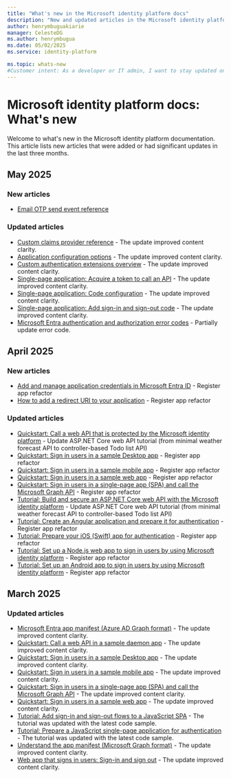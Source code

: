 ```yaml
---
title: "What's new in the Microsoft identity platform docs"
description: "New and updated articles in the Microsoft identity platform documentation."
author: henrymbuguakiarie
manager: CelesteDG
ms.author: henrymbugua
ms.date: 05/02/2025
ms.service: identity-platform

ms.topic: whats-new
#Customer intent: As a developer or IT admin, I want to stay updated on the latest changes and additions to the Microsoft identity platform documentation, so that I can ensure that my applications and systems are using the most current and relevant information.
---
```


# Microsoft identity platform docs: What's new

Welcome to what's new in the Microsoft identity platform documentation. This article lists new articles that were added or had significant updates in the last three months.

## May 2025

### New articles

- [Email OTP send event reference](custom-extension-email-otp-send-data.md)

### Updated articles

- [Custom claims provider reference](custom-claims-provider-reference.md) - The update improved content clarity.
- [Application configuration options](msal-client-application-configuration.md) - The update improved content clarity.
- [Custom authentication extensions overview](custom-extension-overview.md) - The update improved content clarity.
- [Single-page application: Acquire a token to call an API](scenario-spa-acquire-token.md) - The update improved content clarity.
- [Single-page application: Code configuration](scenario-spa-app-configuration.md) - The update improved content clarity.
- [Single-page application: Add sign-in and sign-out code](scenario-spa-sign-in.md) - The update improved content clarity.
- [Microsoft Entra authentication and authorization error codes](reference-error-codes.md) - Partially update error code.

## April 2025

### New articles

* [Add and manage application credentials in Microsoft Entra ID](how-to-add-credentials.md) - Register app refactor
* [How to add a redirect URI to your application](how-to-add-redirect-uri.md) - Register app refactor

### Updated articles

* [Quickstart: Call a web API that is protected by the Microsoft identity platform](quickstart-web-api-dotnet-protect-app.md) - Update ASP.NET Core web API tutorial (from minimal weather forecast API to controller-based Todo list API)
* [Quickstart: Sign in users in a sample Desktop app](quickstart-desktop-app-sign-in.md) - Register app refactor
* [Quickstart: Sign in users in a sample mobile app](quickstart-mobile-app-sign-in.md) - Register app refactor
* [Quickstart: Sign in users in a sample web app](quickstart-web-app-sign-in.md) - Register app refactor
* [Quickstart: Sign in users in a single-page app (SPA) and call the Microsoft Graph API](quickstart-single-page-app-sign-in.md) - Register app refactor
* [Tutorial: Build and secure an ASP.NET Core web API with the Microsoft identity platform](tutorial-web-api-dotnet-core-build-app.md) - Update ASP.NET Core web API tutorial (from minimal weather forecast API to controller-based Todo list API)
* [Tutorial: Create an Angular application and prepare it for authentication](tutorial-single-page-apps-angular-prepare-app.md) - Register app refactor
* [Tutorial: Prepare your iOS (Swift) app for authentication](tutorial-mobile-app-ios-swift-prepare-app.md) - Register app refactor
* [Tutorial: Set up a Node.js web app to sign in users by using Microsoft identity platform](tutorial-web-app-node-sign-in-prepare-app.md) - Register app refactor
* [Tutorial: Set up an Android app to sign in users by using Microsoft identity platform](tutorial-mobile-app-android-prepare-app.md) - Register app refactor

## March 2025

### Updated articles

- [Microsoft Entra app manifest (Azure AD Graph format)](reference-app-manifest.md) - The update improved content clarity.
- [Quickstart: Call a web API in a sample daemon app](quickstart-daemon-app-call-api.md) - The update improved content clarity.
- [Quickstart: Sign in users in a sample Desktop app](quickstart-desktop-app-sign-in.md) - The update improved content clarity.
- [Quickstart: Sign in users in a sample mobile app](quickstart-mobile-app-sign-in.md) - The update improved content clarity.
- [Quickstart: Sign in users in a single-page app (SPA) and call the Microsoft Graph API](quickstart-single-page-app-sign-in.md) - The update improved content clarity.
- [Quickstart: Sign in users in a sample web app](quickstart-web-app-sign-in.md) - The update improved content clarity.
- [Tutorial: Add sign-in and sign-out flows to a JavaScript SPA](tutorial-single-page-app-javascript-configure-authentication.md) - The tutorial was updated with the latest code sample.
- [Tutorial: Prepare a JavaScript single-page application for authentication](tutorial-single-page-app-javascript-prepare-app.md) - The tutorial was updated with the latest code sample.
- [Understand the app manifest (Microsoft Graph format)](reference-microsoft-graph-app-manifest.md) - The update improved content clarity.
- [Web app that signs in users: Sign-in and sign out](scenario-web-app-sign-user-sign-in.md) - The update improved content clarity.
